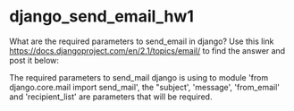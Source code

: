 # django_send_email_hw1

What are the required parameters to send_email in django? Use this link https://docs.djangoproject.com/en/2.1/topics/email/ to find the answer and post it below:

The required parameters to send_mail django is using to module 'from django.core.mail import send_mail', the "subject', 'message', 'from_email' and 'recipient_list' are parameters that will be required.
